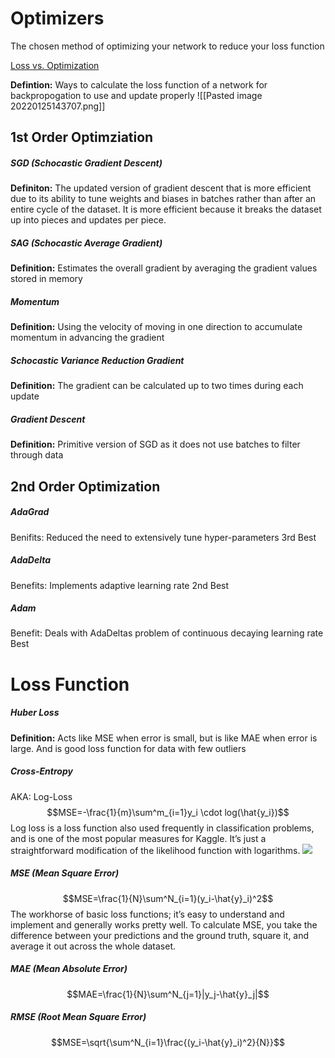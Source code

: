 # Optimizers
The chosen method of optimizing your network to reduce your loss function

[Loss vs. Optimization](https://datascience.stackexchange.com/questions/85579/confused-between-optimizer-and-loss-function)

**Defintion:** Ways to calculate the loss function of a network for backpropogation to use and update properly
![[Pasted image 20220125143707.png]]
## 1st Order Optimziation
##### SGD (Schocastic Gradient Descent)
**Definiton:** The updated version of gradient descent that is more efficient due to its ability to tune weights and biases in batches rather than after an entire cycle of the dataset. It is more efficient because it breaks the dataset up into pieces and updates per piece.

##### SAG (Schocastic Average Gradient)
**Definition:** Estimates the overall gradient by averaging the gradient values stored in memory

##### Momentum
**Definition:** Using the velocity of moving in one direction to accumulate momentum in advancing the gradient

##### Schocastic Variance Reduction Gradient
**Definition:** The gradient can be calculated up to two times during each update

##### Gradient Descent
**Definition:** Primitive version of SGD as it does not use batches to filter through data

## 2nd Order Optimization
##### AdaGrad 
Benifits: Reduced the need to extensively tune hyper-parameters
3rd Best
##### AdaDelta
Benefits: Implements adaptive learning rate
2nd Best
##### Adam
Benefit: Deals with AdaDeltas problem of continuous decaying learning rate
Best

# Loss Function
##### Huber Loss
**Definition:** Acts like MSE when error is small, but is like MAE when error is large. And is good loss function for data with few outliers

##### Cross-Entropy
AKA: Log-Loss
$$MSE=-\frac{1}{m}\sum^m_{i=1}y_i \cdot log(\hat{y_i})$$
Log loss is a loss function also used frequently in classification problems, and is one of the most popular measures for Kaggle. It’s just a straightforward modification of the likelihood function with logarithms.
![](https://www.datarobot.com/wp-content/uploads/2022/02/word-image-7.png)

##### MSE (Mean Square Error)
$$MSE=\frac{1}{N}\sum^N_{i=1}(y_i-\hat{y}_i)^2$$
The workhorse of basic loss functions; it’s easy to understand and implement and generally works pretty well. To calculate MSE, you take the difference between your predictions and the ground truth, square it, and average it out across the whole dataset.
##### MAE (Mean Absolute Error)
$$MAE=\frac{1}{N}\sum^N_{j=1}|y_j-\hat{y}_j|$$

##### RMSE (Root Mean Square Error)
$$MSE=\sqrt{\sum^N_{i=1}\frac{(y_i-\hat{y}_i)^2}{N}}$$
